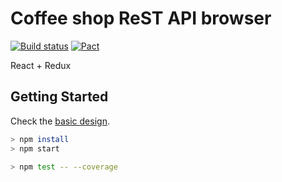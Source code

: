 # Coffee shop ReST API browser

[![Build status](https://badge.buildkite.com/5b0a281303d60d1964d8ec42baf618ba617cf0ba8ef4f18cdb.svg)](https://buildkite.com/dius-3/mentoring-coffee-shop-web)
[![Pact](https://img.shields.io/badge/Pact-up-brightgreen.svg)](https://coffee.pact.dius.com.au)

React + Redux

## Getting Started

Check the [basic design](readme_design.md).

```bash
> npm install
> npm start

> npm test -- --coverage
```
